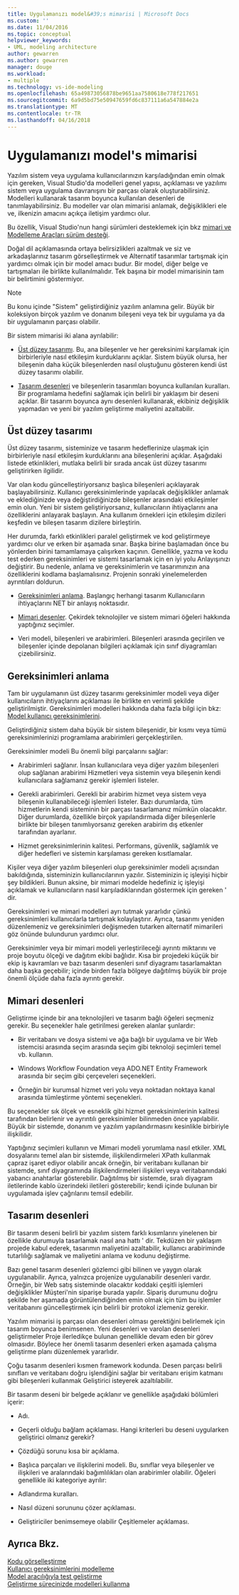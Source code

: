 ```yaml
---
title: Uygulamanızı model&#39;s mimarisi | Microsoft Docs
ms.custom: ''
ms.date: 11/04/2016
ms.topic: conceptual
helpviewer_keywords:
- UML, modeling architecture
author: gewarren
ms.author: gewarren
manager: douge
ms.workload:
- multiple
ms.technology: vs-ide-modeling
ms.openlocfilehash: 65a49873056878be9651aa7580618e778f217651
ms.sourcegitcommit: 6a9d5bd75e50947659fd6c837111a6a547884e2a
ms.translationtype: MT
ms.contentlocale: tr-TR
ms.lasthandoff: 04/16/2018
---
```

# <a name="model-your-app39s-architecture"></a>Uygulamanızı model&#39;s mimarisi
Yazılım sistem veya uygulama kullanıcılarınızın karşıladığından emin olmak için gereken, Visual Studio'da modelleri genel yapısı, açıklaması ve yazılımı sistem veya uygulama davranışını bir parçası olarak oluşturabilirsiniz. Modelleri kullanarak tasarım boyunca kullanılan desenleri de tanımlayabilirsiniz. Bu modeller var olan mimarisi anlamak, değişiklikleri ele ve, ilkenizin amacını açıkça iletişim yardımcı olur.  
  
 Bu özellik, Visual Studio'nun hangi sürümleri desteklemek için bkz [mimari ve Modelleme Araçları sürüm desteği](../modeling/what-s-new-for-design-in-visual-studio.md#VersionSupport).  
  
 Doğal dil açıklamasında ortaya belirsizlikleri azaltmak ve siz ve arkadaşlarınız tasarım görselleştirmek ve Alternatif tasarımlar tartışmak için yardımcı olmak için bir model amacı budur. Bir model, diğer belge ve tartışmaları ile birlikte kullanılmalıdır. Tek başına bir model mimarisinin tam bir belirtimini göstermiyor.  
  
> [!NOTE]
>  Bu konu içinde "Sistem" geliştirdiğiniz yazılım anlamına gelir. Büyük bir koleksiyon birçok yazılım ve donanım bileşeni veya tek bir uygulama ya da bir uygulamanın parçası olabilir.  
  
 Bir sistem mimarisi iki alana ayrılabilir:  
  
-   [Üst düzey tasarımı](#Structure). Bu, ana bileşenler ve her gereksinimi karşılamak için birbirleriyle nasıl etkileşim kurduklarını açıklar. Sistem büyük olursa, her bileşenin daha küçük bileşenlerden nasıl oluştuğunu gösteren kendi üst düzey tasarımı olabilir.  
  
-   [Tasarım desenleri](#Patterns) ve bileşenlerin tasarımları boyunca kullanılan kuralları. Bir programlama hedefini sağlamak için belirli bir yaklaşım bir deseni açıklar. Bir tasarım boyunca aynı desenleri kullanarak, ekibiniz değişiklik yapmadan ve yeni bir yazılım geliştirme maliyetini azaltabilir.  
  
##  <a name="Structure"></a> Üst düzey tasarımı  
 Üst düzey tasarımı, sisteminize ve tasarım hedeflerinize ulaşmak için birbirleriyle nasıl etkileşim kurduklarını ana bileşenlerini açıklar. Aşağıdaki listede etkinlikleri, mutlaka belirli bir sırada ancak üst düzey tasarımı geliştirirken ilgilidir.  
  
 Var olan kodu güncelleştiriyorsanız başlıca bileşenleri açıklayarak başlayabilirsiniz. Kullanıcı gereksinimlerinde yapılacak değişiklikler anlamak ve eklediğinizde veya değiştirdiğinizde bileşenler arasındaki etkileşimler emin olun. Yeni bir sistem geliştiriyorsanız, kullanıcıların ihtiyaçlarını ana özelliklerini anlayarak başlayın. Ana kullanım örnekleri için etkileşim dizileri keşfedin ve bileşen tasarım dizilere birleştirin.  
  
 Her durumda, farklı etkinlikleri paralel geliştirmek ve kod geliştirmeye yardımcı olur ve erken bir aşamada sınar. Başka birine başlamadan önce bu yönlerden birini tamamlamaya çalışırken kaçının. Genellikle, yazma ve kodu test ederken gereksinimleri ve sistemi tasarlamak için en iyi yolu Anlayışınızı değiştirir. Bu nedenle, anlama ve gereksinimlerin ve tasarımınızın ana özelliklerini kodlama başlamalısınız. Projenin sonraki yinelemelerden ayrıntıları doldurun.  
  
-   [Gereksinimleri anlama](#Requirements). Başlangıç herhangi tasarım Kullanıcıların ihtiyaçlarını NET bir anlayış noktasıdır.  
  
-   [Mimari desenler](#BigDecisions). Çekirdek teknolojiler ve sistem mimari öğeleri hakkında yaptığınız seçimler.  
  
-   Veri modeli, bileşenleri ve arabirimleri. Bileşenleri arasında geçirilen ve bileşenler içinde depolanan bilgileri açıklamak için sınıf diyagramları çizebilirsiniz.  
  
##  <a name="Requirements"></a> Gereksinimleri anlama  
 Tam bir uygulamanın üst düzey tasarımı gereksinimler modeli veya diğer kullanıcıların ihtiyaçlarını açıklaması ile birlikte en verimli şekilde geliştirilmiştir. Gereksinimleri modelleri hakkında daha fazla bilgi için bkz: [Model kullanıcı gereksinimlerini](../modeling/model-user-requirements.md).  
  
 Geliştirdiğiniz sistem daha büyük bir sistem bileşenidir, bir kısmı veya tümü gereksinimlerinizi programlama arabirimleri gerçekleştirilen.  
  
 Gereksinimler modeli Bu önemli bilgi parçalarını sağlar:  
  
-   Arabirimleri sağlanır. İnsan kullanıcılara veya diğer yazılım bileşenleri olup sağlanan arabirimi Hizmetleri veya sistemin veya bileşenin kendi kullanıcılara sağlamanız gerekir işlemleri listeler.  
  
-   Gerekli arabirimleri. Gerekli bir arabirim hizmet veya sistem veya bileşenin kullanabileceği işlemleri listeler. Bazı durumlarda, tüm hizmetlerin kendi sisteminin bir parçası tasarlamanız mümkün olacaktır. Diğer durumlarda, özellikle birçok yapılandırmada diğer bileşenlerle birlikte bir bileşen tanımlıyorsanız gereken arabirim dış etkenler tarafından ayarlanır.  
  
-   Hizmet gereksinimlerinin kalitesi. Performans, güvenlik, sağlamlık ve diğer hedefleri ve sistemin karşılaması gereken kısıtlamalar.  
  
 Kişiler veya diğer yazılım bileşenleri olup gereksinimler modeli açısından bakıldığında, sisteminizin kullanıcılarının yazılır. Sisteminizin iç işleyişi hiçbir şey bildikleri. Bunun aksine, bir mimari modelde hedefiniz iç işleyişi açıklamak ve kullanıcıların nasıl karşıladıklarından göstermek için gereken ' dir.  
  
 Gereksinimleri ve mimari modelleri ayrı tutmak yararlıdır çünkü gereksinimleri kullanıcılarla tartışmak kolaylaştırır. Ayrıca, tasarımı yeniden düzenlemeniz ve gereksinimleri değişmeden tutarken alternatif mimarileri göz önünde bulundurun yardımcı olur.  
  
 Gereksinimler veya bir mimari modeli yerleştirileceği ayrıntı miktarını ve proje boyutu ölçeği ve dağıtım ekibi bağlıdır. Kısa bir projedeki küçük bir ekip iş kavramları ve bazı tasarım desenleri sınıf diyagramı tasarlamaktan daha başka geçebilir; içinde birden fazla bölgeye dağıtılmış büyük bir proje önemli ölçüde daha fazla ayrıntı gerekir.  
  
##  <a name="BigDecisions"></a> Mimari desenleri  
 Geliştirme içinde bir ana teknolojileri ve tasarım bağlı öğeleri seçmeniz gerekir. Bu seçenekler hale getirilmesi gereken alanlar şunlardır:  
  
-   Bir veritabanı ve dosya sistemi ve ağa bağlı bir uygulama ve bir Web istemcisi arasında seçim arasında seçim gibi teknoloji seçimleri temel vb. kullanın.  
  
-   Windows Workflow Foundation veya ADO.NET Entity Framework arasında bir seçim gibi çerçeveleri seçenekleri.  
  
-   Örneğin bir kurumsal hizmet veri yolu veya noktadan noktaya kanal arasında tümleştirme yöntemi seçenekleri.  
  
 Bu seçenekler sık ölçek ve esneklik gibi hizmet gereksinimlerinin kalitesi tarafından belirlenir ve ayrıntılı gereksinimler bilinmeden önce yapılabilir. Büyük bir sistemde, donanım ve yazılım yapılandırmasını kesinlikle birbiriyle ilişkilidir.  
  
 Yaptığınız seçimleri kullanın ve Mimari modeli yorumlama nasıl etkiler. XML dosyalarını temel alan bir sistemde, ilişkilendirmeleri XPath kullanmak çapraz işaret ediyor olabilir ancak örneğin, bir veritabanı kullanan bir sistemde, sınıf diyagramında ilişkilendirmeleri ilişkileri veya veritabanındaki yabancı anahtarlar gösterebilir. Dağıtılmış bir sistemde, sıralı diyagram iletilerinde kablo üzerindeki iletileri gösterebilir; kendi içinde bulunan bir uygulamada işlev çağrılarını temsil edebilir.  
  
##  <a name="Patterns"></a> Tasarım desenleri  
 Bir tasarım deseni belirli bir yazılım sistem farklı kısımlarını yinelenen bir özellikle durumuyla tasarlamak nasıl ana hattı ' dir. Tekdüzen bir yaklaşım projede kabul ederek, tasarımın maliyetini azaltabilir, kullanıcı arabiriminde tutarlılığı sağlamak ve maliyetini anlama ve kodunu değiştirme.  
  
 Bazı genel tasarım desenleri gözlemci gibi bilinen ve yaygın olarak uygulanabilir. Ayrıca, yalnızca projenize uygulanabilir desenleri vardır. Örneğin, bir Web satış sisteminde olacaktır koddaki çeşitli işlemleri değişiklikler Müşteri'nin siparişe burada yapılır. Sipariş durumunu doğru şekilde her aşamada görüntülendiğinden emin olmak için tüm bu işlemler veritabanını güncelleştirmek için belirli bir protokol izlemeniz gerekir.  
  
 Yazılım mimarisi iş parçası olan desenleri olması gerektiğini belirlemek için tasarım boyunca benimsenen. Yeni desenleri ve varolan desenleri geliştirmeler Proje ilerledikçe bulunan genellikle devam eden bir görev olmasıdır. Böylece her önemli tasarım desenleri erken aşamada çalışma geliştirme planı düzenlemek yararlıdır.  
  
 Çoğu tasarım desenleri kısmen framework kodunda. Desen parçası belirli sınıfları ve veritabanı doğru işlendiğini sağlar bir veritabanı erişim katmanı gibi bileşenleri kullanmak Geliştirici isteyerek azaltılabilir.  
  
 Bir tasarım deseni bir belgede açıklanır ve genellikle aşağıdaki bölümleri içerir:  
  
-   Adı.  
  
-   Geçerli olduğu bağlam açıklaması. Hangi kriterleri bu deseni uygularken geliştirici olmanız gerekir?  
  
-   Çözdüğü sorunu kısa bir açıklama.  
  
-   Başlıca parçaları ve ilişkilerini modeli. Bu, sınıflar veya bileşenler ve ilişkileri ve aralarındaki bağımlılıkları olan arabirimler olabilir. Öğeleri genellikle iki kategoriye ayrılır:  
  
-   Adlandırma kuralları.  
  
-   Nasıl düzeni sorununu çözer açıklaması.  
  
-   Geliştiriciler benimsemeye olabilir Çeşitlemeler açıklaması.  
  
## <a name="see-also"></a>Ayrıca Bkz.  
 [Kodu görselleştirme](../modeling/visualize-code.md)   
 [Kullanıcı gereksinimlerini modelleme](../modeling/model-user-requirements.md)   
 [Model aracılığıyla test geliştirme](../modeling/develop-tests-from-a-model.md)   
 [Geliştirme sürecinizde modelleri kullanma](../modeling/use-models-in-your-development-process.md)